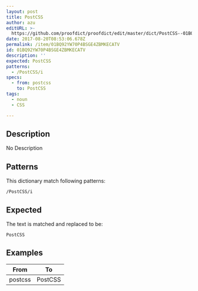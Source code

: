 ```yaml
---
layout: post
title: PostCSS
author: azu
editURL: >-
  https://github.com/proofdict/proofdict/edit/master/dict/PostCSS--01BQ92YW70P4BSGE4ZBMKECATV.yml
date: 2017-08-20T08:53:06.678Z
permalink: /item/01BQ92YW70P4BSGE4ZBMKECATV
id: 01BQ92YW70P4BSGE4ZBMKECATV
description: ''
expected: PostCSS
patterns:
  - /PostCSS/i
specs:
  - from: postcss
    to: PostCSS
tags:
  - noun
  - CSS

---
```


## Description

No Description 

## Patterns

This dictionary match following patterns:

    /PostCSS/i

## Expected

The text is matched and replaced to be:

    PostCSS

## Examples

| From    | To      |
| ------- | ------- |
| postcss | PostCSS |
